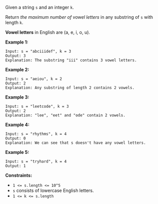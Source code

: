 Given a string `s` and an integer `k`.

Return _the maximum number of vowel letters_ in any substring of `s` with
length `k`.

**Vowel letters** in English are (a, e, i, o, u).



**Example 1:**

    
    
    Input: s = "abciiidef", k = 3
    Output: 3
    Explanation: The substring "iii" contains 3 vowel letters.
    

**Example 2:**

    
    
    Input: s = "aeiou", k = 2
    Output: 2
    Explanation: Any substring of length 2 contains 2 vowels.
    

**Example 3:**

    
    
    Input: s = "leetcode", k = 3
    Output: 2
    Explanation: "lee", "eet" and "ode" contain 2 vowels.
    

**Example 4:**

    
    
    Input: s = "rhythms", k = 4
    Output: 0
    Explanation: We can see that s doesn't have any vowel letters.
    

**Example 5:**

    
    
    Input: s = "tryhard", k = 4
    Output: 1
    



**Constraints:**

  * `1 <= s.length <= 10^5`
  * `s` consists of lowercase English letters.
  * `1 <= k <= s.length`

